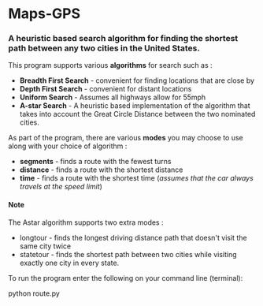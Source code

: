 # Maps-GPS
### A heuristic based search algorithm for finding the shortest path between any two cities in the United States.

This program supports various **algorithms** for search such as :
* __Breadth First Search__ - convenient for finding locations that are close by
* __Depth First Search__ - convenient for distant locations
* __Uniform Search__ - Assumes all highways allow for 55mph
* __A-star Search__ - A heuristic based implementation of the algorithm that takes into account the Great Circle Distance between the two nominated cities.

As part of the program, there are various **modes** you may choose to use along with your choice of algorithm :
* __segments__ - finds a route with the fewest turns
* __distance__ - finds a route with the shortest distance
* __time__ - finds a route with the shortest time (*assumes that the car always travels at the speed limit*) 

#### Note
The Astar algorithm supports two extra modes :
* longtour - finds the longest driving distance path that doesn't visit the same city twice
* statetour - finds the shortest path between two cities while visiting exactly one city in every state.

To run the program enter the following on your command line (terminal):

python route.py __<start-city> <end-city> <routing-algorithm>__ __<mode-choice>__
